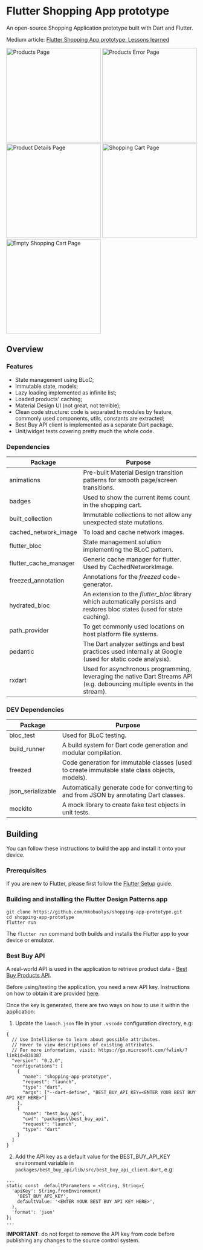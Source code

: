 # Flutter Shopping App prototype

An open-source Shopping Application prototype built with Dart and Flutter.

Medium article: [Flutter Shopping App prototype: Lessons learned](https://mkobuolys.medium.com/flutter-shopping-app-prototype-lessons-learned-16d6646bbed7)

<p float="left">
	<img src="./screenshots/products.png" alt="Products Page" width="250">
	<img src="./screenshots/products_error.png" alt="Products Error Page" width="250">
	<img src="./screenshots/product_details.png" alt="Product Details Page" width="250">
  <img src="./screenshots/cart.png" alt="Shopping Cart Page" width="250">
	<img src="./screenshots/cart_empty.png" alt="Empty Shopping Cart Page" width="250">
</p>

## Overview

### Features

- State management using BLoC;
- Immutable state, models;
- Lazy loading implemented as infinite list;
- Loaded products' caching;
- Material Design UI (not great, not terrible);
- Clean code structure: code is separated to modules by feature, commonly used components, utils, constants are extracted;
- Best Buy API client is implemented as a separate Dart package.
- Unit/widget tests covering pretty much the whole code.

### Dependencies

| Package               | Purpose                                                                                                                    |
| --------------------- | -------------------------------------------------------------------------------------------------------------------------- |
| animations            | Pre-built Material Design transition patterns for smooth page/screen transitions.                                          |
| badges                | Used to show the current items count in the shopping cart.                                                                 |
| built_collection      | Immutable collections to not allow any unexpected state mutations.                                                         |
| cached_network_image  | To load and cache network images.                                                                                          |
| flutter_bloc          | State management solution implementing the BLoC pattern.                                                                   |
| flutter_cache_manager | Generic cache manager for flutter. Used by CachedNetworkImage.                                                             |
| freezed_annotation    | Annotations for the _freezed_ code-generator.                                                                              |
| hydrated_bloc         | An extension to the _flutter_bloc_ library which automatically persists and restores bloc states (used for state caching). |
| path_provider         | To get commonly used locations on host platform file systems.                                                              |
| pedantic              | The Dart analyzer settings and best practices used internally at Google (used for static code analysis).                   |
| rxdart                | Used for asynchronous programming, leveraging the native Dart Streams API (e.g. debouncing multiple events in the stream). |

### DEV Dependencies

| Package           | Purpose                                                                                       |
| ----------------- | --------------------------------------------------------------------------------------------- |
| bloc_test         | Used for BLoC testing.                                                                        |
| build_runner      | A build system for Dart code generation and modular compilation.                              |
| freezed           | Code generation for immutable classes (used to create immutable state class objects, models). |
| json_serializable | Automatically generate code for converting to and from JSON by annotating Dart classes.       |
| mockito           | A mock library to create fake test objects in unit tests.                                     |

## Building

You can follow these instructions to build the app and install it onto your device.

### Prerequisites

If you are new to Flutter, please first follow the [Flutter Setup](https://flutter.dev/setup/) guide.

### Building and installing the Flutter Design Patterns app

```
git clone https://github.com/mkobuolys/shopping-app-prototype.git
cd shopping-app-prototype
flutter run
```

The `flutter run` command both builds and installs the Flutter app to your device or emulator.

### Best Buy API

A real-world API is used in the application to retrieve product data - [Best Buy Products API](https://bestbuyapis.github.io/api-documentation/#products-api).

Before using/testing the application, you need a new API key. Instructions on how to obtain it are provided [here](https://bestbuyapis.github.io/api-documentation/#get-a-key).

Once the key is generated, there are two ways on how to use it within the application:

1. Update the `launch.json` file in your `.vscode` configuration directory, e.g:

```
{
  // Use IntelliSense to learn about possible attributes.
  // Hover to view descriptions of existing attributes.
  // For more information, visit: https://go.microsoft.com/fwlink/?linkid=830387
  "version": "0.2.0",
  "configurations": [
    {
      "name": "shopping-app-prototype",
      "request": "launch",
      "type": "dart",
      "args": ["--dart-define", "BEST_BUY_API_KEY=<ENTER YOUR BEST BUY API KEY HERE>"]
    },
    {
      "name": "best_buy_api",
      "cwd": "packages\\best_buy_api",
      "request": "launch",
      "type": "dart"
    }
  ]
}
```

2. Add the API key as a default value for the BEST_BUY_API_KEY environment variable in `packages/best_buy_api/lib/src/best_buy_api_client.dart`, e.g:

```
...
static const _defaultParameters = <String, String>{
  'apiKey': String.fromEnvironment(
    'BEST_BUY_API_KEY',
    defaultValue: '<ENTER YOUR BEST BUY API KEY HERE>',
  ),
  'format': 'json'
};
...
```

**IMPORTANT**: do not forget to remove the API key from code before publishing any changes to the source control system.
